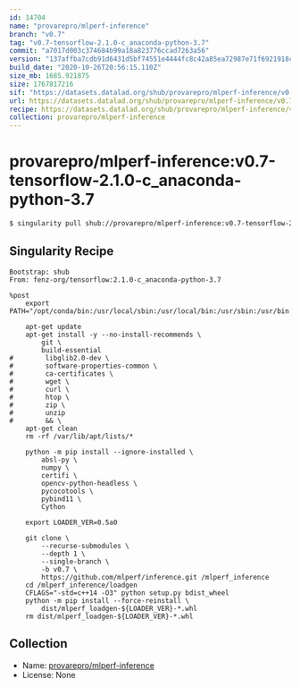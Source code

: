 ```yaml
---
id: 14704
name: "provarepro/mlperf-inference"
branch: "v0.7"
tag: "v0.7-tensorflow-2.1.0-c_anaconda-python-3.7"
commit: "a7017d003c374684b99a18a823776ccad7263a56"
version: "137affba7cdb91d6431d5bf74551e4444fc8c42a85ea72987e71f6921918cf43"
build_date: "2020-10-26T20:56:15.110Z"
size_mb: 1685.921875
size: 1767817216
sif: "https://datasets.datalad.org/shub/provarepro/mlperf-inference/v0.7-tensorflow-2.1.0-c_anaconda-python-3.7/2020-10-26-a7017d00-137affba/137affba7cdb91d6431d5bf74551e4444fc8c42a85ea72987e71f6921918cf43.sif"
url: https://datasets.datalad.org/shub/provarepro/mlperf-inference/v0.7-tensorflow-2.1.0-c_anaconda-python-3.7/2020-10-26-a7017d00-137affba/
recipe: https://datasets.datalad.org/shub/provarepro/mlperf-inference/v0.7-tensorflow-2.1.0-c_anaconda-python-3.7/2020-10-26-a7017d00-137affba/Singularity
collection: provarepro/mlperf-inference
---
```


# provarepro/mlperf-inference:v0.7-tensorflow-2.1.0-c_anaconda-python-3.7

```bash
$ singularity pull shub://provarepro/mlperf-inference:v0.7-tensorflow-2.1.0-c_anaconda-python-3.7
```

## Singularity Recipe

```singularity
Bootstrap: shub
From: fenz-org/tensorflow:2.1.0-c_anaconda-python-3.7

%post
    export PATH="/opt/conda/bin:/usr/local/sbin:/usr/local/bin:/usr/sbin:/usr/bin:/sbin:/bin"
    
    apt-get update
    apt-get install -y --no-install-recommends \
        git \
        build-essential
#        libglib2.0-dev \
#        software-properties-common \
#        ca-certificates \
#        wget \
#        curl \
#        htop \
#        zip \
#        unzip 
#        && \
    apt-get clean
    rm -rf /var/lib/apt/lists/*

    python -m pip install --ignore-installed \
        absl-py \
        numpy \
        certifi \
        opencv-python-headless \
        pycocotools \
        pybind11 \
        Cython

    export LOADER_VER=0.5a0

    git clone \
        --recurse-submodules \
        --depth 1 \
        --single-branch \
        -b v0.7 \
        https://github.com/mlperf/inference.git /mlperf_inference
    cd /mlperf_inference/loadgen
    CFLAGS="-std=c++14 -O3" python setup.py bdist_wheel
    python -m pip install --force-reinstall \
        dist/mlperf_loadgen-${LOADER_VER}-*.whl
    rm dist/mlperf_loadgen-${LOADER_VER}-*.whl
```

## Collection

 - Name: [provarepro/mlperf-inference](https://github.com/provarepro/mlperf-inference)
 - License: None

